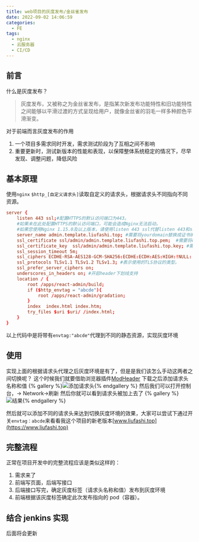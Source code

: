 ```yaml
---
title: web项目的灰度发布/金丝雀发布
date: 2022-09-02 14:06:59
categories:
  - FE
tags:
  - nginx
  - 云服务器
  - CI/CD
---
```


## 前言

什么是灰度发布？

> 灰度发布，又被称之为金丝雀发布，是指某次新发布功能特性和旧功能特性之间能够以平滑过渡的方式呈现给用户，就像金丝雀的羽毛一样多种颜色平滑渐变。

对于前端而言灰度发布的作用

1. 一个项目多需求同时开发，需求测试阶段为了互相之间不影响
2. 重要更新时，测试新版本的性能和表现，以保障整体系统稳定的情况下，尽早发现、调整问题，降低风险

## 基本原理

使用`nginx` `$http_[自定义请求头]`读取自定义的请求头，根据请求头不同指向不同资源。

```conf
server {
	listen 443 ssl;#配置HTTPS的默认访问端口为443。
    #如果未在此处配置HTTPS的默认访问端口，可能会造成Nginx无法启动。
    #如果您使用Nginx 1.15.0及以上版本，请使用listen 443 ssl代替listen 443和ssl on。
    server_name admin.template.liufashi.top; #需要将yourdomain替换成证书绑定的域名。
    ssl_certificate ssl/admin/admin.template.liufashi.top.pem;  #需要将cert-file-name.pem替换成已上传的证书文件的名称。
    ssl_certificate_key  ssl/admin/admin.template.liufashi.top.key; #需要将cert-file-name.key替换成已上传的证书私钥文件的名称。
    ssl_session_timeout 5m;
    ssl_ciphers ECDHE-RSA-AES128-GCM-SHA256:ECDHE:ECDH:AES:HIGH:!NULL:!aNULL:!MD5:!ADH:!RC4;#表示使用的加密套件的类型。
    ssl_protocols TLSv1.1 TLSv1.2 TLSv1.3; #表示使用的TLS协议的类型。
    ssl_prefer_server_ciphers on;
	underscores_in_headers on; #开启header下划线支持
    location / {
		root /apps/react-admin/build;
        if ($http_envtag = "abcde"){
            root /apps/react-admin/gradation;
        }
        index  index.html index.htm;
        try_files $uri $uri/ /index.html;
    }
}
```

以上代码中是将带有`envtag:"abcde"`代理到不同的静态资源，实现灰度环境

## 使用

实现上面的根据请求头代理之后灰度环境是有了，但是是我们该怎么手动这两者之间切换呢？
这个时候我们就要借助浏览器插件[ModHeader](https://chrome.google.com/webstore/detail/modheader/idgpnmonknjnojddfkpgkljpfnnfcklj?hl=zh)
下载之后添加请求头名称和值
{% gallery %}![添加请求头](https://blog.liufashi.top/img/nginx-envtag/1.png){% endgallery %}
然后我们可以打开控制台，-> Network->刷新 然后你就可以看到请求头被加上去了
{% gallery %}![结果](https://blog.liufashi.top/img/nginx-envtag/2.png){% endgallery %}

然后就可以添加不同的请求头来达到切换灰度环境的效果，大家可以尝试下通过开关`envtag：abcde`来看看我这个项目的新老版本[www.liufashi.top](https://www.liufashi.top)

## 完整流程

正常在项目开发中的完整流程应该是类似这样的：

1. 需求来了
2. 前端写页面，后端写接口
3. 后端接口写完，确定灰度标签（请求头名称和值）发布到灰度环境
4. 前端根据该灰度标签确定此次发布指向的 pod（容器）。

## 结合 jenkins 实现

后面将会更新
